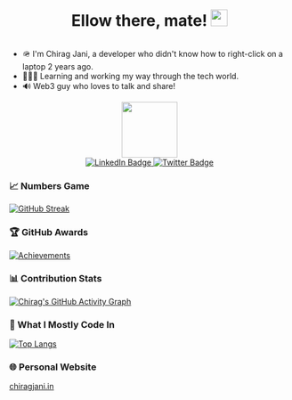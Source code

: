 <h1 align="center">
  Ellow there, mate!
  <img src="https://media.giphy.com/media/hvRJCLFzcasrR4ia7z/giphy.gif" width="30px"/>
</h1>

<p align="center">
  <img src="https://komarev.com/ghpvc/?username=Chirag-Jani&style=flat-square&color=blue" alt=""/>
</p>

- 🪖 I'm Chirag Jani, a developer who didn't know how to right-click on a laptop 2 years ago.
- 🧑🏻‍💻 Learning and working my way through the tech world.
- 🔊 Web3 guy who loves to talk and share!

<div id="header" align="center">
  <img src="https://media.giphy.com/media/M9gbBd9nbDrOTu1Mqx/giphy.gif" width="100"/>
  <div id="badges">
    <a href="https://www.linkedin.com/in/chirag-jani/">
      <img src="https://img.shields.io/badge/LinkedIn-blue?style=for-the-badge&logo=linkedin&logoColor=white" alt="LinkedIn Badge"/>
    </a>
    <a href="https://twitter.com/chiragjani001">
      <img src="https://img.shields.io/badge/Twitter-blue?style=for-the-badge&logo=twitter&logoColor=white" alt="Twitter Badge"/>
    </a>
  </div>
</div>

### :chart_with_upwards_trend: Numbers Game

[![GitHub Streak](http://github-readme-streak-stats.herokuapp.com?user=Chirag-Jani&theme=dark&background=000000)](https://git.io/streak-stats)

### :trophy: GitHub Awards

[![Achievements](https://github-profile-trophy.vercel.app/?username=Chirag-Jani&theme=monokai)](https://github.com/ryo-ma/github-profile-trophy)

### :bar_chart: Contribution Stats

[![Chirag's GitHub Activity Graph](https://github-readme-activity-graph.cyclic.app/graph?username=Chirag-Jani&theme=react-dark)](https://github.com/ashutosh00710/github-readme-activity-graph)

### :thinking: What I Mostly Code In

[![Top Langs](https://github-readme-stats.vercel.app/api/top-langs/?username=Chirag-Jani&layout=compact&theme=vision-friendly-dark)](https://github.com/Chirag-Jani/github-readme-stats)

### :globe_with_meridians: Personal Website

[chiragjani.in](https://chiragjani.in)
